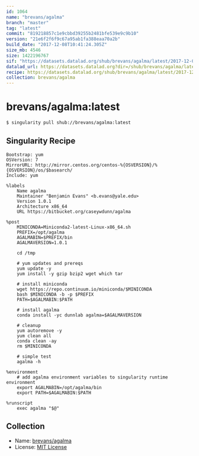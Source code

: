 ```yaml
---
id: 1064
name: "brevans/agalma"
branch: "master"
tag: "latest"
commit: "819218857c1e9cbbd39255b2481bfe539e9c9b10"
version: "21e6f2f6f9c67a95ab1fa388eaa70a2b"
build_date: "2017-12-08T10:41:24.305Z"
size_mb: 4546
size: 1422196767
sif: "https://datasets.datalad.org/shub/brevans/agalma/latest/2017-12-08-81921885-21e6f2f6/21e6f2f6f9c67a95ab1fa388eaa70a2b.simg"
datalad_url: https://datasets.datalad.org?dir=/shub/brevans/agalma/latest/2017-12-08-81921885-21e6f2f6/
recipe: https://datasets.datalad.org/shub/brevans/agalma/latest/2017-12-08-81921885-21e6f2f6/Singularity
collection: brevans/agalma
---
```


# brevans/agalma:latest

```bash
$ singularity pull shub://brevans/agalma:latest
```

## Singularity Recipe

```singularity
Bootstrap: yum
OSVersion: 7
MirrorURL: http://mirror.centos.org/centos-%{OSVERSION}/%{OSVERSION}/os/$basearch/
Include: yum

%labels
    Name agalma
    Maintainer "Benjamin Evans" <b.evans@yale.edu>
    Version 1.0.1
    Architecture x86_64
    URL https://bitbucket.org/caseywdunn/agalma

%post
    MINICONDA=Miniconda2-latest-Linux-x86_64.sh
    PREFIX=/opt/agalma
    AGALMABIN=$PREFIX/bin
    AGALMAVERSION=1.0.1

    cd /tmp

    # yum updates and prereqs
    yum update -y
    yum install -y gzip bzip2 wget which tar

    # install miniconda
    wget https://repo.continuum.io/miniconda/$MINICONDA
    bash $MINICONDA -b -p $PREFIX
    PATH=$AGALMABIN:$PATH

    # install agalma
    conda install -yc dunnlab agalma=$AGALMAVERSION

    # cleanup
    yum autoremove -y
    yum clean all
    conda clean -ay
    rm $MINICONDA
    
    # simple test
    agalma -h

%environment
    # add agalma environment variables to singularity runtime environment
    export AGALMABIN=/opt/agalma/bin
    export PATH=$AGALMABIN:$PATH

%runscript
    exec agalma "$@"
```

## Collection

 - Name: [brevans/agalma](https://github.com/brevans/agalma)
 - License: [MIT License](https://api.github.com/licenses/mit)


